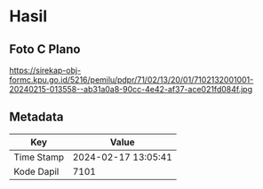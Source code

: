 # Hasil

## Foto C Plano

https://sirekap-obj-formc.kpu.go.id/5216/pemilu/pdpr/71/02/13/20/01/7102132001001-20240215-013558--ab31a0a8-90cc-4e42-af37-ace021fd084f.jpg


## Metadata

| Key        | Value               |
| ---------- | ------------------- |
| Time Stamp | 2024-02-17 13:05:41 |
| Kode Dapil | 7101                |



